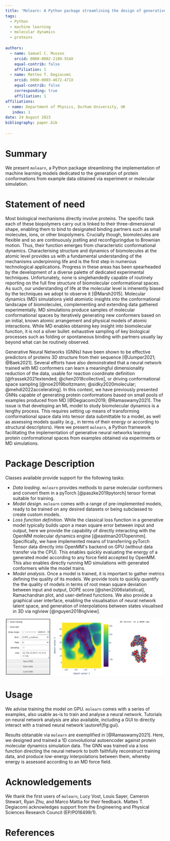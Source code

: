 ```yaml
---
title: 'Molearn: A Python package streamlining the design of generative models of biomolecular dynamics'
tags:
  - Python
  - machine learning
  - molecular dynamics
  - proteins
  
authors:
  - name: Samuel C. Musson
    orcid: 0000-0002-2189-554X
    equal-contrib: false
    affiliation: 1
  - name: Matteo T. Degiacomi
    orcid: 0000-0003-4672-471X
    equal-contrib: false
    corresponding: true
    affiliation: 1
affiliations:
 - name: Department of Physics, Durham University, UK
   index: 1
date: 24 August 2023
bibliography: paper.bib

---
```


# Summary

We present `molearn`, a Python package streamlining the implementation of machine 
learning models dedicated to the generation of protein conformations from
example data obtained via experiment or molecular simulation.


# Statement of need

Most biological mechanisms directly involve proteins. The specific task each of these biopolymers carry out is linked to their three-dimensional shape, enabling them to bind to designated binding partners such as small molecules, ions, or other biopolymers. Crucially though, biomolecules are flexible and so are continuously jostling and reconfiguringdue to Brownian motion. Thus, their function emerges from characteristic conformational dynamics. Characterising structure and dynamics of biomolecules at the atomic level provides us with a fundamental understanding of the mechanisms underpinning life and is the first step in numerous technological applications. Progress in these areas has been spearheaded by the development of a diverse palette of dedicated experimental techniques. Unfortunately, none is singlehandedly capable of routinely reporting on the full fine structure of biomolecular conformational spaces. As such, our understanding of life at the molecular level is inherently biased by the techniques we adopt to observe it [@Marsh2015]. Molecular dynamics (MD) simulations yield atomistic insights into the conformational landscape of biomolecules, complementing and extending data gathered experimentally. MD simulations produce samples of molecular conformational spaces by iteratively generating new conformers based on an initial, known atomic arrangement and physical models of atomic interactions. While MD enables obtaining key insight into biomolecular function, it is not a silver bullet: exhaustive sampling of key biological processes such as folding or spontaneous binding with partners usually lay beyond what can be routinely observed.

Generative Neural Networks (GNNs) have been shown to be effective predictors of proteins 3D structure from their sequence [@Jumper2021; @Baek2021]. Several efforts have also demonstrated that a neural network trained with MD conformers can learn a meaningful dimensionality reduction of the data, usable for reaction coordinate definition [@frassek2021extended; @chen2018collective], or driving conformational space sampling [@noe2019boltzmann; @sidky2020molecular; @mehdi2022accelerating]. In this context, we have previously presented GNNs capable of generating protein conformations based on small pools of examples produced from MD [@Degiacomi2019; @Ramaswamy2021]. The issue is that developing an ML model to study biomolecular dynamics is a lengthy process. This requires setting up means of transforming conformational space data into tensor data submittable to a model, as well as assessing models quality (e.g., in terms of their energy or according to structural descriptors). Here we present `molearn`, a Python framework facilitating the implementation of generative neural networks learning protein conformational spaces from examples obtained via experiments or MD simulations.


# Package Description

 Classes available provide support for the following tasks:
 
*	*Data loading*. `molearn` provides methods to parse molecular conformers and convert them in a pyTorch [@paszke2019pytorch] tensor format suitable for training.
*	*Model design*. `molearn` comes with a range of pre-implemented models, ready to be trained on any desired datasets or being subclassed to create custom models.
*	*Loss function definition*. While the classical loss function in a generative model typically builds upon a mean square error between input and output, here we provide the capability of directly interacting with the OpenMM molecular dynamics engine [@eastman2017openmm]. Specifically, we have implemented means of transferring pyTorch Tensor data directly into OpenMM's backend on GPU (without data transfer via the CPU). This enables quickly evaluating the energy of a generated model according to any force field accepted by OpenMM. This also enables directly running MD simulations with generated conformers while the model trains.
*	*Model analysis*. Once a model is trained, it is important to gather metrics defining the quality of its models. We provide tools to quickly quantify the  the quality of models in terms of root mean square deviation between input and output, DOPE score [@shen2006statistical], Ramachandran plot, and user-defined functions. We also provide a graphical user interface, enabling the visualisation of neural network latent space, and generation of interpolations between states visualised in 3D via nglview [@nguyen2018nglview].

![`molearn` analysis tools include a graphical user interface, enabling the on-demand generation of protein conformations. The panel on the left controls how the neural network latent space is presented, the central panel is a plotly interactive panel, the panel on the right is a representation of an interpolation through the latent space supported by nglview\label{fig:gui}](gui.png)


# Usage

We advise training the model on GPU. `molearn` comes with a series of examples, also usable as-is to train and analyse a neural network.
Tutorials on neural network analysis are also available, including a GUI to directly interact with a trained neural network \autoref{fig:gui}.

Results obtanable via `molearn` are exemplified in [@Ramaswamy2021]. Here, we designed and trained a 1D convolutional autoencoder against protein molecular dynamics simulation data. The GNN was trained via a loss function directing the neural network to both faithfully reconstruct training data, and produce low-energy interpolations between them, whereby energy is assessed according to an MD force field.


# Acknowledgements

We thank the first users of `molearn`, Lucy Vost, Louis Sayer, Cameron Stewart, Ryan Zhu, and Marco Mattia for their feedback.
Matteo T. Degiacomi acknowledges support from the Engineering and Physical Sciences Research Council (EP/P016499/1).


# References
